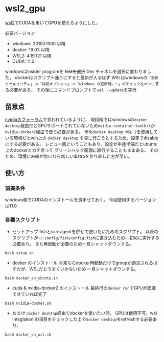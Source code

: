 # wsl2_gpu
[wsl2](https://docs.microsoft.com/ja-jp/windows/wsl/compare-versions)でCUDAを用いてGPUを使えるようにした。

必要バージョン

* windows: 20150.1000 以降
* docker: 19.03 以降
* WSL2: 4.19.121 以降
* CUDA: 11.0

windowsはinsider programを ~~fastを選択~~ Dev チャネルを選択に変わりました。
dockerはスクリプト通りにすると最新が入るはず
WSLはwindowsの`「更新とセキュリティ」->「詳細オプション」->「windows
の更新時に〜」のチェックをオンに`する必要がある。
その後にコマンドプロンプトで `wsl --update`を実行

## 留意点
[nvidiaのフォーラム](https://forums.developer.nvidia.com/t/hiccups-setting-up-wsl2-cuda/128641)で言われているように、
現段階ではwindowsの`docker desktop`経由だとGPUサポートされていないため`nvidia-container-toolkit`か`nvidia-docker2`経由で使う必要がある。
予め`docker desktop WSL 2`を使用している環境だとwin上の `docker desktop` を見に行こうとするため、設定でdisableにする必要がある。
レビュー版ということもあり、設定が中途半端だとubuntu上のdockerとカチ合って
グリーンバック画面に直行することもままある。
そのため、環境に未練が無いなら新しいdistroを作り直した方が早い。

## 使い方
### 前提条件
windows側でCUDAのインストールを済ませておく。
今回使用するバージョンは11.0

### 各種スクリプト
* セットアップ
fishとssh-agentを併せて使いたいためのスクリプト。
以降のスクリプトが`~/.config/fish/config.fish`に書き込むため、初めに実行する必要あり。
また再起動が必要のため一旦シャットダウンする。

```
bash setup.sh
```

* docker のインストール
本来ならdocker再起動だけでgroupが追加されるはずだが、WSLだとうまくいかないため
一旦シャットダウンする。

```
bash docker_on_ubuntu.sh
```

* cuda & nvidia-docker2 のインストール
最終行の`docker run`でGPUが認識できていれば完了

```
bash nvidia-docker,sh
```

* おまけ
`docker desktop`経由でdockerを使いたい時。
GPUは使用不可。wsl integlation の項目をチェックした上で`docker desktop`をrefreshする必要あり。

```
bash docker_on_wsl.sh
```
